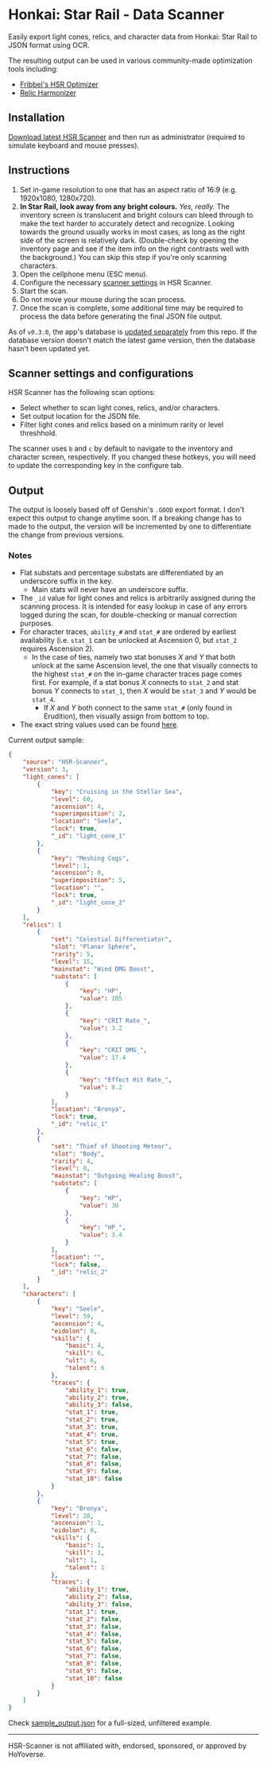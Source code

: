 # Honkai: Star Rail - Data Scanner

Easily export light cones, relics, and character data from Honkai: Star Rail to JSON format using OCR.

The resulting output can be used in various community-made optimization tools including:

- [Fribbel's HSR Optimizer](https://fribbels.github.io/hsr-optimizer/)
- [Relic Harmonizer](https://relicharmonizer.com/)

## Installation

[Download latest HSR Scanner](https://github.com/kel-z/HSR-Scanner/releases/latest) and then run as administrator (required to simulate keyboard and mouse presses).

<!-- If you haven't already, download and install [Microsoft Visual C++ Redistributable for Visual Studio 2015-2022](https://docs.microsoft.com/en-us/cpp/windows/latest-supported-vc-redist?view=msvc-170#visual-studio-2015-2017-2019-and-2022) (x86 or x64 depending on system). -->

## Instructions

1. Set in-game resolution to one that has an aspect ratio of 16:9 (e.g. 1920x1080, 1280x720).
   <!-- - Changing off from an ultra-wide resolution requires a game restart to reset the UI layout. -->
   <!-- ^^ wait... is this a thing in Star Rail? I know it was for Genshin -->
2. **In Star Rail, look away from any bright colours.** _Yes, really._ The inventory screen is translucent and bright colours can bleed through to make the text harder to accurately detect and recognize. Looking towards the ground usually works in most cases, as long as the right side of the screen is relatively dark. (Double-check by opening the inventory page and see if the item info on the right contrasts well with the background.) You can skip this step if you're only scanning characters.
3. Open the cellphone menu (ESC menu).
4. Configure the necessary [scanner settings](#scanner-settings-and-configurations) in HSR Scanner.
5. Start the scan.
6. Do not move your mouse during the scan process.
7. Once the scan is complete, some additional time may be required to process the data before generating the final JSON file output.

As of `v0.3.0`, the app's database is [updated separately](https://github.com/kel-z/HSR-Data) from this repo. If the database version doesn't match the latest game version, then the database hasn't been updated yet.

## Scanner settings and configurations

HSR Scanner has the following scan options:

- Select whether to scan light cones, relics, and/or characters.
- Set output location for the JSON file.
- Filter light cones and relics based on a minimum rarity or level threshhold.

The scanner uses `b` and `c` by default to navigate to the inventory and character screen, respectively. If you changed these hotkeys, you will need to update the corresponding key in the configure tab.

## Output

The output is loosely based off of Genshin's `.GOOD` export format. I don't expect this output to change anytime soon. If a breaking change has to made to the output, the version will be incremented by one to differentiate the change from previous versions.

### Notes

- Flat substats and percentage substats are differentiated by an underscore suffix in the key.
  - Main stats will never have an underscore suffix.
- The `_id` value for light cones and relics is arbitrarily assigned during the scanning process. It is intended for easy lookup in case of any errors logged during the scan, for double-checking or manual correction purposes.
- For character traces, `ability_#` and `stat_#` are ordered by earliest availability (i.e. `stat_1` can be unlocked at Ascension 0, but `stat_2` requires Ascension 2).
  - In the case of ties, namely two stat bonuses _X_ and _Y_ that both unlock at the same Ascension level, the one that visually connects to the highest `stat_#` on the in-game character traces page comes first. For example, if a stat bonus _X_ connects to `stat_2` and stat bonus _Y_ connects to `stat_1`, then _X_ would be `stat_3` and _Y_ would be `stat_4`.
    - If _X_ and _Y_ both connect to the same `stat_#` (only found in Erudition), then visually assign from bottom to top.
- The exact string values used can be found [here](src/models/game_data.py).

Current output sample:

```JSON
{
    "source": "HSR-Scanner",
    "version": 3,
    "light_cones": [
        {
            "key": "Cruising in the Stellar Sea",
            "level": 60,
            "ascension": 4,
            "superimposition": 2,
            "location": "Seele",
            "lock": true,
            "_id": "light_cone_1"
        },
        {
            "key": "Meshing Cogs",
            "level": 1,
            "ascension": 0,
            "superimposition": 5,
            "location": "",
            "lock": true,
            "_id": "light_cone_2"
        }
    ],
    "relics": [
        {
            "set": "Celestial Differentiator",
            "slot": "Planar Sphere",
            "rarity": 5,
            "level": 15,
            "mainstat": "Wind DMG Boost",
            "substats": [
                {
                    "key": "HP",
                    "value": 105
                },
                {
                    "key": "CRIT Rate_",
                    "value": 3.2
                },
                {
                    "key": "CRIT DMG_",
                    "value": 17.4
                },
                {
                    "key": "Effect Hit Rate_",
                    "value": 8.2
                }
            ],
            "location": "Bronya",
            "lock": true,
            "_id": "relic_1"
        },
        {
            "set": "Thief of Shooting Meteor",
            "slot": "Body",
            "rarity": 4,
            "level": 0,
            "mainstat": "Outgoing Healing Boost",
            "substats": [
                {
                    "key": "HP",
                    "value": 30
                },
                {
                    "key": "HP_",
                    "value": 3.4
                }
            ],
            "location": "",
            "lock": false,
            "_id": "relic_2"
        }
    ],
    "characters": [
        {
            "key": "Seele",
            "level": 59,
            "ascension": 4,
            "eidolon": 0,
            "skills": {
                "basic": 4,
                "skill": 6,
                "ult": 6,
                "talent": 6
            },
            "traces": {
                "ability_1": true,
                "ability_2": true,
                "ability_3": false,
                "stat_1": true,
                "stat_2": true,
                "stat_3": true,
                "stat_4": true,
                "stat_5": true,
                "stat_6": false,
                "stat_7": false,
                "stat_8": false,
                "stat_9": false,
                "stat_10": false
            }
        },
        {
            "key": "Bronya",
            "level": 20,
            "ascension": 1,
            "eidolon": 0,
            "skills": {
                "basic": 1,
                "skill": 1,
                "ult": 1,
                "talent": 1
            },
            "traces": {
                "ability_1": true,
                "ability_2": false,
                "ability_3": false,
                "stat_1": true,
                "stat_2": false,
                "stat_3": false,
                "stat_4": false,
                "stat_5": false,
                "stat_6": false,
                "stat_7": false,
                "stat_8": false,
                "stat_9": false,
                "stat_10": false
            }
        }
    ]
}
```

Check [sample_output.json](sample_output.json) for a full-sized, unfiltered example.

---

HSR-Scanner is not affiliated with, endorsed, sponsored, or approved by HoYoverse.
